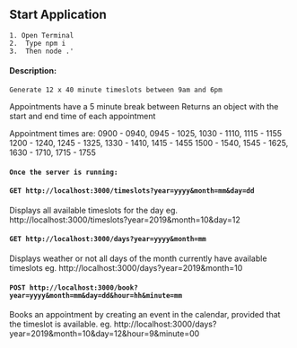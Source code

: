 
## Start Application 
	1. Open Terminal
	2.  Type npm i 
	3.  Then node .'

#### Description:
	Generate 12 x 40 minute timeslots between 9am and 6pm
 Appointments have a 5 minute break between
 Returns an object with the start and end time of each appointment
 <br>

 Appointment times are:
 0900 - 0940, 0945 - 1025, 1030 - 1110, 1115 - 1155
 1200 - 1240, 1245 - 1325, 1330 - 1410, 1415 - 1455
 1500 - 1540, 1545 - 1625, 1630 - 1710, 1715 - 1755 
 <br>

#### `Once the server is running:`

#### `GET http://localhost:3000/timeslots?year=yyyy&month=mm&day=dd`
Displays all available timeslots for the day
eg. http://localhost:3000/timeslots?year=2019&month=10&day=12
<br>

#### `GET http://localhost:3000/days?year=yyyy&month=mm`
Displays weather or not all days of the month currently have available timeslots
eg. http://localhost:3000/days?year=2019&month=10
<br>

#### `POST http://localhost:3000/book?year=yyyy&month=mm&day=dd&hour=hh&minute=mm`
Books an appointment by creating an event in the calendar, provided that the timeslot is available.
eg. http://localhost:3000/days?year=2019&month=10&day=12&hour=9&minute=00
